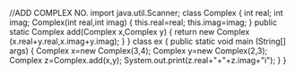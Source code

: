 //ADD COMPLEX NO.
import java.util.Scanner;
 class Complex
{
    int real;
    int imag;
    Complex(int real,int imag)
    {
        this.real=real;
        this.imag=imag;
    }
    public static Complex add(Complex x,Complex y)
    {
        return new Complex (x.real+y.real,x.imag+y.imag);
    }
}
    class ex
    {
        public static void main (String[] args) {
            Complex x=new Complex(3,4);
            Complex y=new Complex(2,3);
            Complex z=Complex.add(x,y);
            System.out.print(z.real+"+"+z.imag+"i");
        }
    }
